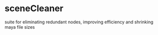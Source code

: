 # sceneCleaner
suite for eliminating redundant nodes, improving efficiency and shrinking maya file sizes
